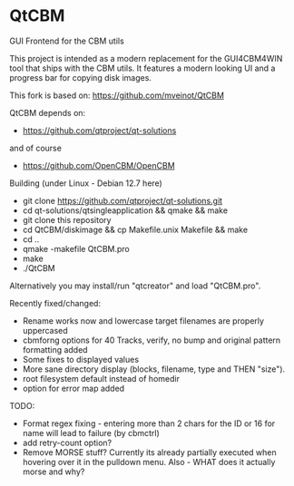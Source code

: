 QtCBM
=====

GUI Frontend for the CBM utils

This project is intended as a modern replacement for the GUI4CBM4WIN tool that ships with the CBM utils.
It features a modern looking UI and a progress bar for copying disk images.

This fork is based on: https://github.com/mveinot/QtCBM


QtCBM depends on:

* https://github.com/qtproject/qt-solutions

and of course

* https://github.com/OpenCBM/OpenCBM


Building (under Linux - Debian 12.7 here)

* git clone https://github.com/qtproject/qt-solutions.git
* cd qt-solutions/qtsingleapplication && qmake && make
* git clone this repository
* cd QtCBM/diskimage && cp Makefile.unix Makefile && make
* cd ..
* qmake -makefile QtCBM.pro
* make
* ./QtCBM

Alternatively you may install/run "qtcreator" and load "QtCBM.pro".


Recently fixed/changed:

* Rename works now and lowercase target filenames are properly uppercased
* cbmforng options for 40 Tracks, verify, no bump and original pattern formatting added
* Some fixes to displayed values
* More sane directory display (blocks, filename, type and THEN "size").
* root filesystem default instead of homedir
* option for error map added

TODO:

* Format regex fixing - entering more than 2 chars for the ID or 16 for name will lead to failure (by cbmctrl)
* add retry-count option?
* Remove MORSE stuff? Currently its already partially executed when hovering over it in the pulldown menu. Also - WHAT does it actually morse and why?
